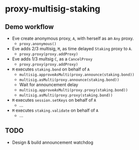 # proxy-multisig-staking

## Demo workflow

- Eve create anonymous proxy, `A`, with herself as an `Any` proxy.
  - `proxy.anonymous()`
- Eve adds 2/3 multisig, `M`, as time delayed `Staking` proxy to `A`.
  - `proxy.proxy(proxy.addProxy)`
- Eve adds 1/3 multsig `C`, as a `CancelProxy`
  - `proxy.proxy(proxy.addProxy)`
- `M` executes `staking.bond` on behalf of `A`
  - `multisig.approveAsMulti(proxy.announce(staking.bond))`
  - `multisig.asMulti(proxy.announce(staking.bond))`
  - Wait for announcement delay
  - `multisig.approveAsMulti(proxy.proxy(staking.bond))`
  - `multisig.asMulti(proxy.proxy(staking.bond))`
- `M` executes `session.setKeys` on behalf of `A`
  - ...
- `M` executes `staking.validate` on behalf of `A`
  - ...

## TODO

- Design & build announcement watchdog
